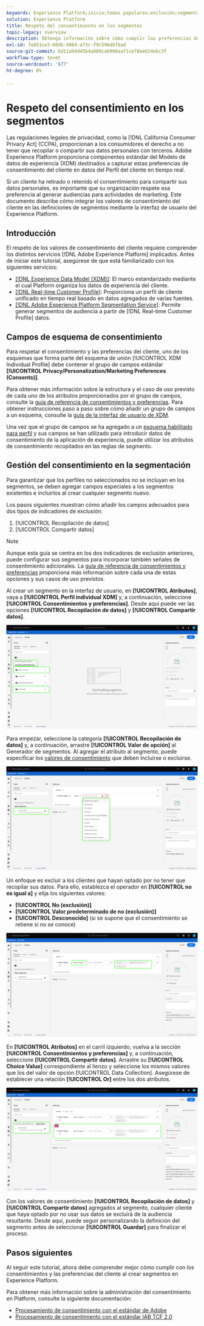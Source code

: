 ```yaml
---
keywords: Experience Platform;inicio;temas populares;exclusión;segmentación;servicio de segmentación;servicio de segmentación;honores de exclusión;exclusión;exclusión;exclusión;exclusión;consentimiento;compartir;recopilar;
solution: Experience Platform
title: Respeto del consentimiento en los segmentos
topic-legacy: overview
description: Obtenga información sobre cómo cumplir las preferencias de consentimiento del cliente para la recopilación y el uso compartido de datos personales en operaciones de segmentos.
exl-id: fe851ce3-60db-4984-a73c-f9c5964bfbad
source-git-commit: 6d11a94d45b4a089ca6960aaf1ce78ae654ebc3f
workflow-type: tm+mt
source-wordcount: '677'
ht-degree: 0%

---
```


# Respeto del consentimiento en los segmentos

Las regulaciones legales de privacidad, como la [!DNL California Consumer Privacy Act] (CCPA), proporcionan a los consumidores el derecho a no tener que recopilar o compartir sus datos personales con terceros. Adobe Experience Platform proporciona componentes estándar del Modelo de datos de experiencia (XDM) destinados a capturar estas preferencias de consentimiento del cliente en datos del Perfil del cliente en tiempo real.

Si un cliente ha retirado o retenido el consentimiento para compartir sus datos personales, es importante que su organización respete esa preferencia al generar audiencias para actividades de marketing. Este documento describe cómo integrar los valores de consentimiento del cliente en las definiciones de segmentos mediante la interfaz de usuario del Experience Platform.

## Introducción

El respeto de los valores de consentimiento del cliente requiere comprender los distintos servicios [!DNL Adobe Experience Platform] implicados. Antes de iniciar este tutorial, asegúrese de que está familiarizado con los siguientes servicios:

* [[!DNL Experience Data Model (XDM)]](../xdm/home.md): El marco estandarizado mediante el cual Platform organiza los datos de experiencia del cliente.
* [[!DNL Real-time Customer Profile]](../profile/home.md): Proporciona un perfil de cliente unificado en tiempo real basado en datos agregados de varias fuentes.
* [[!DNL Adobe Experience Platform Segmentation Service]](./home.md): Permite generar segmentos de audiencia a partir de  [!DNL Real-time Customer Profile] datos.

## Campos de esquema de consentimiento

Para respetar el consentimiento y las preferencias del cliente, uno de los esquemas que forma parte del esquema de unión [!UICONTROL XDM Individual Profile] debe contener el grupo de campos estándar **[!UICONTROL Privacy/Personalization/Marketing Preferences (Consents)]**.

Para obtener más información sobre la estructura y el caso de uso previsto de cada uno de los atributos proporcionados por el grupo de campos, consulte la [guía de referencia de consentimientos y preferencias](../xdm/field-groups/profile/consents.md). Para obtener instrucciones paso a paso sobre cómo añadir un grupo de campos a un esquema, consulte la [guía de la interfaz de usuario de XDM](../xdm/ui/resources/schemas.md#add-field-groups).

Una vez que el grupo de campos se ha agregado a un [esquema habilitado para perfil](../xdm/ui/resources/schemas.md#profile) y sus campos se han utilizado para introducir datos de consentimiento de la aplicación de experiencia, puede utilizar los atributos de consentimiento recopilados en las reglas de segmento.

## Gestión del consentimiento en la segmentación

Para garantizar que los perfiles no seleccionados no se incluyan en los segmentos, se deben agregar campos especiales a los segmentos existentes e incluirlos al crear cualquier segmento nuevo.

Los pasos siguientes muestran cómo añadir los campos adecuados para dos tipos de indicadores de exclusión:

1. [!UICONTROL Recopilación de datos]
1. [!UICONTROL Compartir datos]

>[!NOTE]
>
>Aunque esta guía se centra en los dos indicadores de exclusión anteriores, puede configurar sus segmentos para incorporar también señales de consentimiento adicionales. La [guía de referencia de consentimientos y preferencias](../xdm/field-groups/profile/consents.md) proporciona más información sobre cada una de estas opciones y sus casos de uso previstos.

Al crear un segmento en la interfaz de usuario, en **[!UICONTROL Atributos]**, vaya a **[!UICONTROL Perfil individual XDM]** y, a continuación, seleccione **[!UICONTROL Consentimientos y preferencias]**. Desde aquí puede ver las opciones **[!UICONTROL Recopilación de datos]** y **[!UICONTROL Compartir datos]**.

![](./images/opt-outs/consents.png)

Para empezar, seleccione la categoría **[!UICONTROL Recopilación de datos]** y, a continuación, arrastre **[!UICONTROL Valor de opción]** al Generador de segmentos. Al agregar el atributo al segmento, puede especificar los [valores de consentimiento](../xdm/field-groups/profile/consents.md#choice-values) que deben incluirse o excluirse.

![](./images/opt-outs/consent-values.png)

Un enfoque es excluir a los clientes que hayan optado por no tener que recopilar sus datos. Para ello, establezca el operador en **[!UICONTROL no es igual a]** y elija los siguientes valores:

* **[!UICONTROL No (exclusión)]**
* **[!UICONTROL Valor predeterminado de no (exclusión)]**
* **[!UICONTROL Desconocido]**  (si se supone que el consentimiento se retiene si no se conoce)

![](./images/opt-outs/collect.png)

En **[!UICONTROL Atributos]** en el carril izquierdo, vuelva a la sección **[!UICONTROL Consentimientos y preferencias]** y, a continuación, seleccione **[!UICONTROL Compartir datos]**. Arrastre su **[!UICONTROL Choice Value]** correspondiente al lienzo y seleccione los mismos valores que los del valor de opción [!UICONTROL Data Collection]. Asegúrese de establecer una relación **[!UICONTROL Or]** entre los dos atributos.

![](./images/opt-outs/share.png)

Con los valores de consentimiento **[!UICONTROL Recopilación de datos]** y **[!UICONTROL Compartir datos]** agregados al segmento, cualquier cliente que haya optado por no usar sus datos se excluirá de la audiencia resultante. Desde aquí, puede seguir personalizando la definición del segmento antes de seleccionar **[!UICONTROL Guardar]** para finalizar el proceso.

## Pasos siguientes

Al seguir este tutorial, ahora debe comprender mejor cómo cumplir con los consentimientos y las preferencias del cliente al crear segmentos en Experience Platform.

Para obtener más información sobre la administración del consentimiento en Platform, consulte la siguiente documentación:

* [Procesamiento de consentimiento con el estándar de Adobe](../landing/governance-privacy-security/consent/adobe/overview.md)
* [Procesamiento de consentimiento con el estándar IAB TCF 2.0](../landing/governance-privacy-security/consent/iab/overview.md)